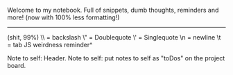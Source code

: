 Welcome to my notebook. Full of snippets, dumb thoughts, reminders and more!
(now with 100% less formatting!)
<hr>
(shit, 99%)
\\ = backslash
\" = Doublequote
\' = Singlequote
\n = newline
\t = tab
JS weirdness reminder^

Note to self: Header.
Note to self: put notes to self as "toDos" on the project board.

<!-- I=V/r! -->
